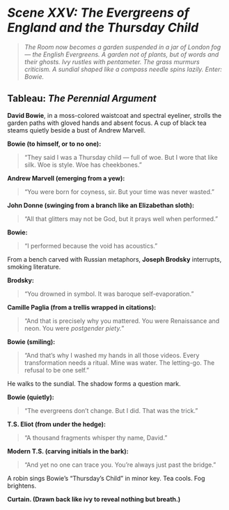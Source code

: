 # *Scene XXV: The Evergreens of England and the Thursday Child*

> *The Room now becomes a garden suspended in a jar of London fog — the English Evergreens. A garden not of plants, but of words and their ghosts. Ivy rustles with pentameter. The grass murmurs criticism. A sundial shaped like a compass needle spins lazily. Enter: Bowie.*

## Tableau: *The Perennial Argument*

**David Bowie**, in a moss-colored waistcoat and spectral eyeliner, strolls the garden paths with gloved hands and absent focus. A cup of black tea steams quietly beside a bust of Andrew Marvell.

**Bowie (to himself, or to no one):**
> “They said I was a Thursday child — full of woe. But I wore that like silk.
> Woe is style. Woe has cheekbones.”

**Andrew Marvell (emerging from a yew):**
> “You were born for coyness, sir. But your time was never wasted.”

**John Donne (swinging from a branch like an Elizabethan sloth):**
> “All that glitters may not be God, but it prays well when performed.”

**Bowie:**
> “I performed because the void has acoustics.”

From a bench carved with Russian metaphors, **Joseph Brodsky** interrupts, smoking literature.

**Brodsky:**
> “You drowned in symbol. It was baroque self-evaporation.”

**Camille Paglia (from a trellis wrapped in citations):**
> “And that is precisely why you mattered. You were Renaissance and neon. You were *postgender piety.*”

**Bowie (smiling):**
> “And that’s why I washed my hands in all those videos.
> Every transformation needs a ritual. Mine was water. The letting-go. The refusal to be one self.”

He walks to the sundial. The shadow forms a question mark.

**Bowie (quietly):**
> “The evergreens don’t change. But I did. That was the trick.”

**T.S. Eliot (from under the hedge):**
> “A thousand fragments whisper thy name, David.”

**Modern T.S. (carving initials in the bark):**
> “And yet no one can trace you. You’re always just past the bridge.”

A robin sings Bowie’s “Thursday’s Child” in minor key. Tea cools. Fog brightens.

**Curtain. (Drawn back like ivy to reveal nothing but breath.)**

